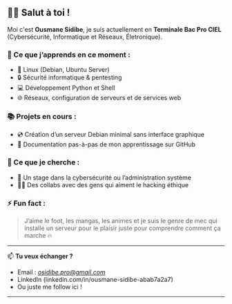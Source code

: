 ## 👋🏿 Salut à toi !

Moi c'est **Ousmane Sidibe**, je suis actuellement en **Terminale Bac Pro CIEL** (Cybersécurité, Informatique et Réseaux, Életronique).

### 🌱 Ce que j’apprends en ce moment :
- 🐧 Linux (Debian, Ubuntu Server)
- 🔒 Sécurité informatique & pentesting
- 💻 Développement Python et Shell
- 🌐 Réseaux, configuration de serveurs et de services web

### 📚 Projets en cours :
- 💿 Création d’un serveur Debian minimal sans interface graphique
- 🧰 Documentation pas-à-pas de mon apprentissage sur GitHub

### 💬 Ce que je cherche :
- 🤝 Un stage dans la cybersécurité ou l’administration système
- 👨‍💻 Des collabs avec des gens qui aiment le hacking éthique

### ⚡ Fun fact :
> J’aime le foot, les mangas, les animes et je suis le genre de mec qui installe un serveur pour le plaisir juste pour comprendre comment ça marche 🔥

---

📫 **Tu veux échanger ?**
- Email : *osidibe.pro@gmail.com*
- LinkedIn (linkedin.com/in/ousmane-sidibe-abab7a2a7)
- Ou juste me follow ici !

---


